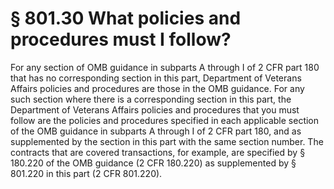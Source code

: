 # § 801.30   What policies and procedures must I follow?

For any section of OMB guidance in subparts A through I of 2 CFR part 180 that has no corresponding section in this part, Department of Veterans Affairs policies and procedures are those in the OMB guidance. For any such section where there is a corresponding section in this part, the Department of Veterans Affairs policies and procedures that you must follow are the policies and procedures specified in each applicable section of the OMB guidance in subparts A through I of 2 CFR part 180, and as supplemented by the section in this part with the same section number. The contracts that are covered transactions, for example, are specified by § 180.220 of the OMB guidance (2 CFR 180.220) as supplemented by § 801.220 in this part (2 CFR 801.220).




